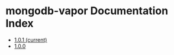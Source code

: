 # mongodb-vapor Documentation Index
- [1.0.1 (current)](current/index.html)
- [1.0.0](1.0.0/index.html)
